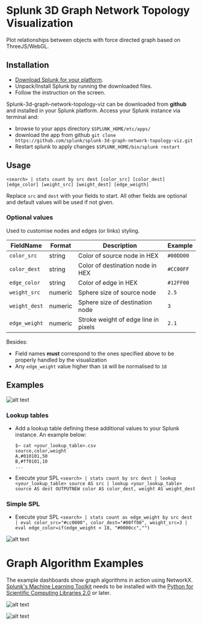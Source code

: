 # Splunk 3D Graph Network Topology Visualization

Plot relationships between objects with force directed graph based on ThreeJS/WebGL.

## Installation

- [Download Splunk for your platform](http://www.splunk.com/download?r=productOverview).
- Unpack/Install Splunk by running the downloaded files.
- Follow the instruction on the screen.

Splunk-3d-graph-network-topology-viz can be downloaded from **github** and installed in your Splunk platform. Access your Splunk instance via terminal and:
- browse to your apps directory `$SPLUNK_HOME/etc/apps/`
- download the app from github `git clone  https://github.com/splunk/splunk-3d-graph-network-topology-viz.git`
- Restart splunk to apply changes `$SPLUNK_HOME/bin/splunk restart`

## Usage
`<search> | stats count by src dest [color_src] [color_dest] [edge_color] [weight_src] [weight_dest] [edge_weigth]`

Replace `src` and `dest` with your fields to start. All other fields are optional and default values will be used if not given.

### Optional values
Used to customise nodes and edges (or links) styling.

| FieldName     | Format  | Description                           | Example   |
|---------------|---------|---------------------------------------|-----------|
| `color_src`   | string  | Color of source node in HEX           | `#00DD00` |
| `color_dest`  | string  | Color of destination node in HEX      | `#CC00FF` |
| `edge_color`  | string  | Color of edge in HEX                  | `#12FF00` |
| `weight_src`  | numeric | Sphere size of source node            | `2.5`     |
| `weight_dest` | numeric | Sphere size of destination node       | `3`       |
| `edge_weight` | numeric | Stroke weight of edge line in pixels  | `2.1`     |

Besides:
* Field names **must** correspond to the ones specified above to be properly handled by the visualization
* Any `edge_weight` value higher than `18` will be normalised to `18`

## Examples
![alt text](splunk-3D-graph-network-topology-viz-screenshot3.png "Screenshot")

### Lookup tables
* Add a lookup table defining these additional values to your Splunk instance. An example below:

    ```
    $~ cat <your_lookup_table>.csv
    source,color,weight
    A,#010101,50
    B,#ff0101,10
    ...
    ```

* Execute your SPL
    `<search> | stats count by src dest | lookup <your_lookup_table> source AS src | lookup <your_lookup_table> source AS dest OUTPUTNEW color AS color_dest, weight AS weight_dest`

### Simple SPL
* Execute your SPL
    `<search> | stats count as edge_weight by src dest | eval color_src="#cc0000", color_dest="#00ff00", weight_src=3 | eval edge_color=if(edge_weight < 18, "#0000cc","")`

![alt text](splunk-3D-graph-network-topology-viz-screenshot4.png "Example of colored nodes generated by simple SPL")

# Graph Algorithm Examples

The example dashboards show graph algorithms in action using NetworkX. [Splunk's Machine Learning Toolkit](https://splunkbase.splunk.com/app/2890) needs to be installed with the [Python for Scientific Computing Libraries 2.0](https://splunkbase.splunk.com/app/2882/) or later.

![alt text](splunk-3D-graph-network-topology-viz-screenshot1.png "Graph Analysis Example of Bitcoin Transactions")

![alt text](splunk-3D-graph-network-topology-viz-screenshot2.png "Graph Analysis Example for Label Propagation Algorithm")